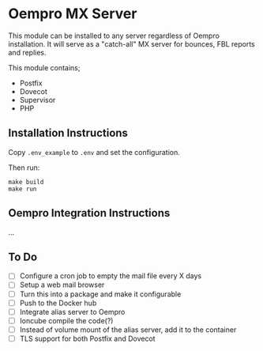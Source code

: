 # Oempro MX Server

This module can be installed to any server regardless of Oempro installation. It will serve as a "catch-all" MX server for bounces, FBL reports and replies.

This module contains;

- Postfix
- Dovecot
- Supervisor
- PHP

## Installation Instructions

Copy `.env_example` to `.env` and set the configuration. 

Then run:

```shell
make build
make run
```

## Oempro Integration Instructions

...

## To Do

- [ ] Configure a cron job to empty the mail file every X days
- [ ] Setup a web mail browser
- [ ] Turn this into a package and make it configurable
- [ ] Push to the Docker hub
- [ ] Integrate alias server to Oempro
- [ ] Ioncube compile the code(?)
- [ ] Instead of volume mount of the alias server, add it to the container
- [ ] TLS support for both Postfix and Dovecot
